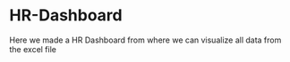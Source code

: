# HR-Dashboard
Here we made a HR Dashboard from where we can visualize all data from the excel file
